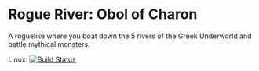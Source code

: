 # Rogue River: Obol of Charon
A roguelike where you boat down the 5 rivers of the Greek Underworld and battle mythical monsters.

Linux: [![Build Status](https://travis-ci.org/chaos-dev/rogueriver.svg)](https://travis-ci.org/chaos-dev/rogueriver)
